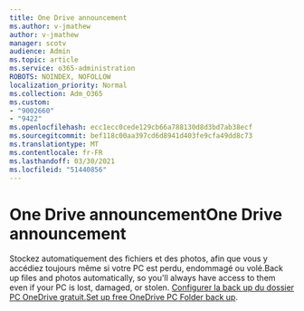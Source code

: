 ```yaml
---
title: One Drive announcement
ms.author: v-jmathew
author: v-jmathew
manager: scotv
audience: Admin
ms.topic: article
ms.service: o365-administration
ROBOTS: NOINDEX, NOFOLLOW
localization_priority: Normal
ms.collection: Adm_O365
ms.custom:
- "9002660"
- "9422"
ms.openlocfilehash: ecc1ecc0cede129cb66a788130d8d3bd7ab38ecf
ms.sourcegitcommit: bef118c00aa397cd6d8941d403fe9cfa49dd8c73
ms.translationtype: MT
ms.contentlocale: fr-FR
ms.lasthandoff: 03/30/2021
ms.locfileid: "51440856"
---
```

# <a name="one-drive-announcement"></a><span data-ttu-id="f7aec-102">One Drive announcement</span><span class="sxs-lookup"><span data-stu-id="f7aec-102">One Drive announcement</span></span>

<span data-ttu-id="f7aec-103">Stockez automatiquement des fichiers et des photos, afin que vous y accédiez toujours même si votre PC est perdu, endommagé ou volé.</span><span class="sxs-lookup"><span data-stu-id="f7aec-103">Back up files and photos automatically, so you'll always have access to them even if your PC is lost, damaged, or stolen.</span></span> <span data-ttu-id="f7aec-104">[Configurer la back up du dossier PC OneDrive gratuit.](https://www.microsoft.com/microsoft-365/onedrive/pc-cloud-backup)</span><span class="sxs-lookup"><span data-stu-id="f7aec-104">[Set up free OneDrive PC Folder back up](https://www.microsoft.com/microsoft-365/onedrive/pc-cloud-backup).</span></span>
